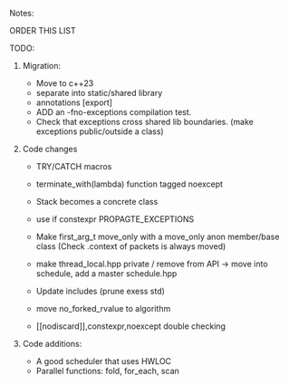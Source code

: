 


Notes:

ORDER THIS LIST


TODO:

1. Migration:
      - Move to c++23
      - separate into static/shared library
      - annotations [export]
      - ADD an -fno-exceptions compilation test.
      - Check that exceptions cross shared lib boundaries. (make exceptions public/outside a class)

2. Code changes
      - TRY/CATCH macros
      - terminate_with(lambda) function tagged noexcept
      - Stack becomes a concrete class
      - use if constexpr PROPAGTE_EXCEPTIONS 
      - Make first_arg_t move_only with a move_only anon member/base class (Check .context of packets is always moved)
      - make thread_local.hpp private / remove from API -> move into schedule, add a master schedule.hpp
      - Update includes (prune exess std)
      - move no_forked_rvalue to algorithm

      - [[nodiscard]],constexpr,noexcept double checking
      
3. Code additions:
      - A good scheduler that uses HWLOC
      - Parallel functions: fold, for_each, scan















